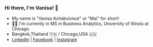 ### Hi there, I'm Vanisa! 👋 
- My name is "Vanisa Achakulvisut" or "Mai" for short!
- :woman_student: I'm currently in MS in Business Analytics, University of Illinois at Chicago. 
- Bangkok,Thailand :thailand: / Chicago,USA :us:
- [LinkedIn](https://www.linkedin.com/in/vanisaachakulvisut/) | [Facebook](https://www.facebook.com/maibuzzy/) | [Instagram](https://www.instagram.com/maimaiva/)
